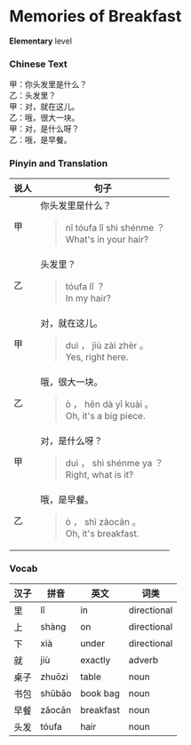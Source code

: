 # Memories of Breakfast
**Elementary** level
### Chinese Text
甲：你头发里是什么？<br />乙：头发里？<br />甲：对，就在这儿。<br />乙：哦，很大一块。<br />甲：对，是什么呀？<br />乙：哦，是早餐。

### Pinyin and Translation
|说人|句子|
|----|----|
|甲|你头发里是什么？<blockquote>nǐ tóufa lǐ shì shénme ？<br />What's in your hair?</blockquote>|
|乙|头发里？<blockquote>tóufa lǐ ？<br />In my hair?</blockquote>|
|甲|对，就在这儿。<blockquote>duì ， jiù zài zhèr 。<br />Yes, right here.</blockquote>|
|乙|哦，很大一块。<blockquote>ò ， hěn dà yī kuài 。<br />Oh, it's a big piece.</blockquote>|
|甲|对，是什么呀？<blockquote>duì ， shì shénme ya ？<br />Right, what is it?</blockquote>|
|乙|哦，是早餐。<blockquote>ò ， shì zǎocān 。<br />Oh, it's breakfast.</blockquote>|
### Vocab
|汉子|拼音|英文|词类|
|----|----|----|----|
|里|lǐ|in|directional|
|上|shàng|on|directional|
|下|xià|under|directional|
|就|jiù|exactly|adverb|
|桌子|zhuōzi|table|noun|
|书包|shūbāo|book bag|noun|
|早餐|zǎocān|breakfast|noun|
|头发|tóufa|hair|noun|